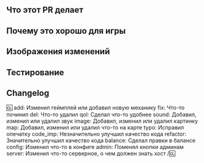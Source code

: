<!-- Вы можете прочитать Contributing.MD, если хотите узнать больше. -->
## Что этот PR делает
<!-- Вкратце опишите изменения, которые вносите. -->
<!-- Опишите **все** изменения, так как противное может сказаться на рассмотрении этого PR'а! -->
<!-- Если вы исправляете Issue, добавьте "Fixes #xxxx" (где xxxx - номер Issue) где-нибудь в описании PR'а. Это автоматически закроет Issue после принятия PR'а. -->
## Почему это хорошо для игры
<!-- Опишите, почему, по вашему, следует добавить эти изменения в игру. -->
## Изображения изменений
<!-- Если вы не меняли карту или спрайты, можете опустить эту секцию. Если хотите, можете вставить видео. -->
## Тестирование
<!-- Как вы тестировали свой PR, если делали это вовсе? -->
## Changelog

:cl:
add: Изменил геймплей или добавил новую механику
fix: Что-то починил
del: Что-то удалил
qol: Сделал что-то удобнее
sound: Добавил, изменил или удалил звук
image: Добавил, изменил или удалил картинку
map: Добавил, изменил или удалил что-то на карте
typo: Исправил опечатку
code_imp: Незначительно улучшил качество кода
refactor: Значительно улучшил качество кода
balance: Сделал правки в балансе
config: Изменил что-то в конфиге
admin: Поменял кнопки админам
server: Изменил что-то серверное, о чем должен знать хост
/:cl:

<!-- Оба :cl:'а должны быть на месте, что-бы чейнджлог работал! Вы можете написать свой ник справа от первого :cl:, если хотите. Иначе будет использован ваш ник на ГитХабе. -->
<!-- Вы можете использовать несколько записей с одинаковым префиксом (Они используются только для иконки в игре) и удалить ненужные. Помните, что чейнджлог должен быть понятен обычным игроком. -->
<!-- Если чейнджлог не влияет на игроков(например, это рефактор), вы можете исключить всю секцию. -->

